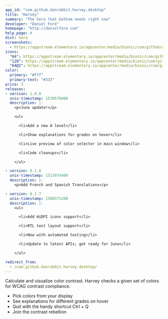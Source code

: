 ```yaml
---
app_id: "com.github.danrabbit.harvey.desktop"
title: "Harvey"
summary: "The hero that Gotham needs right now"
developer: "Daniel Foré"
homepage: "http://danielfore.com"
help_page: #
dist: hera
screenshots:
  - https://appstream.elementary.io/appcenter/media/bionic/com/github/danrabbit.harvey.desktop/8D71ABF97385E7D46A5A7C103A7E31EB/screenshots/image-1_orig.png
icons:
  "64": https://appstream.elementary.io/appcenter/media/bionic/com/github/danrabbit.harvey.desktop/8D71ABF97385E7D46A5A7C103A7E31EB/icons/64x64/com.github.danrabbit.harvey_com.github.danrabbit.harvey.png
  "128": https://appstream.elementary.io/appcenter/media/bionic/com/github/danrabbit.harvey.desktop/8D71ABF97385E7D46A5A7C103A7E31EB/icons/128x128/com.github.danrabbit.harvey_com.github.danrabbit.harvey.png
  "64@2": https://appstream.elementary.io/appcenter/media/bionic/com/github/danrabbit.harvey.desktop/8D71ABF97385E7D46A5A7C103A7E31EB/icons/64x64@2/com.github.danrabbit.harvey_com.github.danrabbit.harvey.png
color:
  primary: "#fff"
  primary-text: "#333"
price: 3
releases:
- version: 1.0.0
  unix-timestamp: 1530576000
  description: |-
    <p>Juno update!</p>

    <ul>

      <li>Add a new A level</li>

      <li>Show explanations for grades on hover</li>

      <li>Live preview of color selector in main window</li>

      <li>Code cleanups</li>

    </ul>

- version: 0.1.8
  unix-timestamp: 1515974400
  description: |-
    <p>Add French and Spanish Translations</p>

- version: 0.1.7
  unix-timestamp: 1508371200
  description: |-
    <ul>

      <li>Add HiDPI icons support</li>

      <li>RTL text layout support</li>

      <li>Now with automated testing</li>

      <li>Update to latest APIs; get ready for Juno</li>

    </ul>

redirect_from:
  - /com.github.danrabbit.harvey.desktop/
---
```

<p>Calculate and visualize color contrast. Harvey checks a given set of colors for WCAG contrast compliance.</p>
<ul>
  <li>Pick colors from your display</li>
  <li>See explanations for different grades on hover</li>
  <li>Quit with the handy shortcut Ctrl + Q</li>
  <li>Join the contrast rebellion</li>
</ul>
